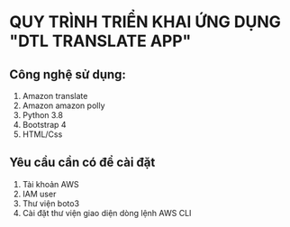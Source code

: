 # QUY TRÌNH TRIỂN KHAI ỨNG DỤNG "DTL TRANSLATE APP"
## Công nghệ sử dụng:
1. Amazon translate
2. Amazon amazon polly
3. Python 3.8
4. Bootstrap 4
5. HTML/Css
## Yêu cầu cần có để cài đặt
1. Tài khoản AWS
2. IAM user
3. Thư viện boto3
4. Cài đặt thư viện giao diện dòng lệnh AWS CLI
